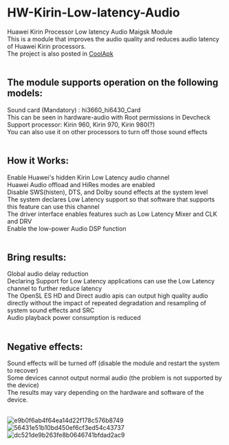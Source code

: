 # HW-Kirin-Low-latency-Audio
Huawei Kirin Processor Low latency Audio Maigsk Module<br>
This is a module that improves the audio quality and reduces audio latency of Huawei Kirin processors.<br>
The project is also posted in [CoolApk](https://www.coolapk.com/feed/52302433?shareKey=Zjg1MjExYTc5MzdiNjZiNzZiMDg~&shareUid=2679393&shareFrom=com.coolapk.market_14.4.0-beta2
)
<br><br>

The module supports operation on the following models:
----
Sound card (Mandatory) : hi3660_hi6430_Card<br>
This can be seen in hardware-audio with Root permissions in Devcheck<br>
Support processor: Kirin 960, Kirin 970, Kirin 980(?)<br>
You can also use it on other processors to turn off those sound effects<br><br>

How it Works:
----
Enable Huawei's hidden Kirin Low Latency audio channel<br>
Huawei Audio offload and HiRes modes are enabled<br>
Disable SWS(histen), DTS, and Dolby sound effects at the system level<br>
The system declares Low Latency support so that software that supports this feature can use this channel<br>
The driver interface enables features such as Low Latency Mixer and CLK and DRV<br>
Enable the low-power Audio DSP function<br><br>

Bring results:
----
Global audio delay reduction<br>
Declaring Support for Low Latency applications can use the Low Latency channel to further reduce latency<br>
The OpenSL ES HD and Direct audio apis can output high quality audio directly without the impact of repeated degradation and resampling of system sound effects and SRC<br>
Audio playback power consumption is reduced<br><br>

Negative effects:
----
Sound effects will be turned off (disable the module and restart the system to recover)<br>
Some devices cannot output normal audio (the problem is not supported by the device)<br>
The results may vary depending on the hardware and software of the device.<br><br>


![e9b0f6ab4f64ea14d22f178c576b8749](https://github.com/user-attachments/assets/013166fd-acde-4e90-9058-985e6669348d)
![56431e51b10bd450ef6cf3ed54c43737](https://github.com/user-attachments/assets/650a2f2c-4f48-4273-9530-651b208c0a2a)
![dc521de9b263fe8b0646741bfdad2ac9](https://github.com/user-attachments/assets/5ca2db8a-9505-4a02-a5d0-b8c2bc2131a1)
